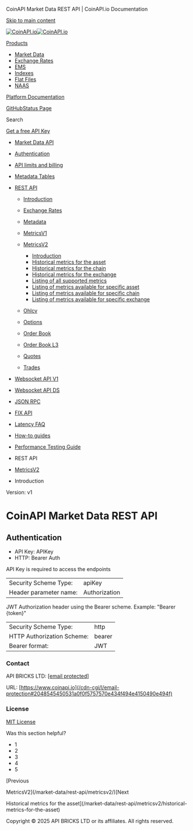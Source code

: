 CoinAPI Market Data REST API | CoinAPI.io Documentation




[Skip to main content](#__docusaurus_skipToContent_fallback)

[![CoinAPI.io](/img/logo.svg)![CoinAPI.io](/img/logo.svg)](https://www.coinapi.io)

[Products](/market-data/rest-api/metricsv2/coinapi-market-data-rest-api)

* [Market Data](/market-data/)
* [Exchange Rates](/exchange-rates-api/)
* [EMS](/ems-api/)
* [Indexes](/indexes-api/)
* [Flat Files](/flat-files-api/)
* [NAAS](/naas-api/)

[Platform Documentation](/general/authentication)

[GitHub](https://github.com/api-bricks/api-bricks-sdk)[Status Page](https://status.coinapi.io)

Search

[Get a free API Key](https://console.coinapi.io/?link=/apikeys/create)

* [Market Data API](/market-data/)
* [Authentication](/market-data/authentication)
* [API limits and billing](/market-data/api-limits-and-billing-metrics)
* [Metadata Tables](/market-data/metadata-tables/introduction)
* [REST API](/market-data/rest-api/)

  + [Introduction](/market-data/rest-api/)
  + [Exchange Rates](/market-data/rest-api/exchange-rates/)
  + [Metadata](/market-data/rest-api/metadata/)
  + [MetricsV1](/market-data/rest-api/metricsv1/)
  + [MetricsV2](/market-data/rest-api/metricsv2/)

    - [Introduction](/market-data/rest-api/metricsv2/coinapi-market-data-rest-api)
    - [Historical metrics for the asset](/market-data/rest-api/metricsv2/historical-metrics-for-the-asset)
    - [Historical metrics for the chain](/market-data/rest-api/metricsv2/historical-metrics-for-the-chain)
    - [Historical metrics for the exchange](/market-data/rest-api/metricsv2/historical-metrics-for-the-exchange)
    - [Listing of all supported metrics](/market-data/rest-api/metricsv2/listing-of-all-supported-metrics)
    - [Listing of metrics available for specific asset](/market-data/rest-api/metricsv2/listing-of-metrics-available-for-specific-asset)
    - [Listing of metrics available for specific chain](/market-data/rest-api/metricsv2/listing-of-metrics-available-for-specific-chain)
    - [Listing of metrics available for specific exchange](/market-data/rest-api/metricsv2/listing-of-metrics-available-for-specific-exchange)
  + [Ohlcv](/market-data/rest-api/ohlcv/)
  + [Options](/market-data/rest-api/options/)
  + [Order Book](/market-data/rest-api/order-book/)
  + [Order Book L3](/market-data/rest-api/order-book-l3/)
  + [Quotes](/market-data/rest-api/quotes/)
  + [Trades](/market-data/rest-api/trades/)
* [Websocket API V1](/market-data/websocket/)
* [Websocket API DS](/market-data/websocket-ds/)
* [JSON RPC](/market-data/jsonrpc-api)
* [FIX API](/market-data/fix/)
* [Latency FAQ](/market-data/latency-faq/)
* [How-to guides](/market-data/how-to-guides/)
* [Performance Testing Guide](/market-data/performance-testing-guide)

* REST API
* [MetricsV2](/market-data/rest-api/metricsv2/)
* Introduction

Version: v1

CoinAPI Market Data REST API
============================

Authentication[​](/market-data/rest-api/metricsv2/coinapi-market-data-rest-api#authentication "Direct link to Authentication")
------------------------------------------------------------------------------------------------------------------------------

* API Key: APIKey
* HTTP: Bearer Auth

API Key is required to access the endpoints

|  |  |
| --- | --- |
| Security Scheme Type: | apiKey |
| Header parameter name: | Authorization |

JWT Authorization header using the Bearer scheme. Example: "Bearer {token}"

|  |  |
| --- | --- |
| Security Scheme Type: | http |
| HTTP Authorization Scheme: | bearer |
| Bearer format: | JWT |

### Contact

API BRICKS LTD: [[email protected]](/cdn-cgi/l/email-protection#cebdbbbebea1bcba8eafbea7acbca7ada5bde0a7a1)

URL: [https://www.coinapi.io](/cdn-cgi/l/email-protection#2048545450531a0f0f5757570e434f494e4150490e494f)

### License

[MIT License](https://github.com/api-bricks/api-bricks-sdk/blob/master/LICENSE)

Was this section helpful?

* 1
* 2
* 3
* 4
* 5

[Previous

MetricsV2](/market-data/rest-api/metricsv2/)[Next

Historical metrics for the asset](/market-data/rest-api/metricsv2/historical-metrics-for-the-asset)

Copyright © 2025 API BRICKS LTD or its affiliates. All rights reserved.